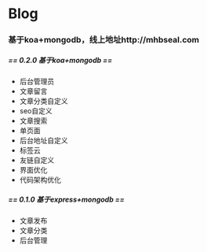 # Blog
### 基于koa+mongodb，线上地址http://mhbseal.com

##### == 0.2.0 基于koa+mongodb ==
+ 后台管理员
+ 文章留言
+ 文章分类自定义
+ seo自定义
+ 文章搜索
+ 单页面
+ 后台地址自定义
+ 标签云
+ 友链自定义
+ 界面优化
+ 代码架构优化

##### == 0.1.0 基于express+mongodb ==

+ 文章发布
+ 文章分类
+ 后台管理
